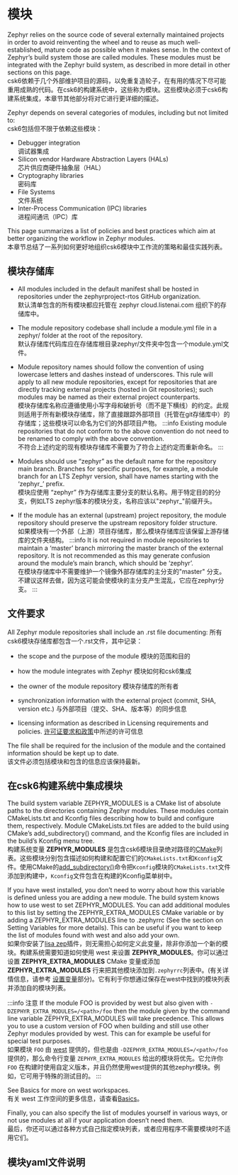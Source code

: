 # 模块

Zephyr relies on the source code of several externally maintained projects in order to avoid reinventing the wheel and to reuse as much well-established, mature code as possible when it makes sense. In the context of Zephyr’s build system those are called modules. These modules must be integrated with the Zephyr build system, as described in more detail in other sections on this page.  
csk6依赖于几个外部维护项目的源码，以免重复造轮子，在有用的情况下尽可能重用成熟的代码。在csk6的构建系统中，这些称为模块。这些模块必须于csk6构建系统集成，本章节其他部分将对它进行更详细的描述。

Zephyr depends on several categories of modules, including but not limited to:  
csk6包括但不限于依赖这些模块：

* Debugger integration  
  调试器集成
* Silicon vendor Hardware Abstraction Layers (HALs)  
  芯片供应商硬件抽象层（HAL）
* Cryptography libraries  
  密码库
* File Systems  
  文件系统
* Inter-Process Communication (IPC) libraries  
  进程间通讯（IPC）库

This page summarizes a list of policies and best practices which aim at better organizing the workflow in Zephyr modules.  
本章节总结了一系列如何更好地组织csk6模块中工作流的策略和最佳实践列表。

## <span id="moduleRep">模块存储库</span>

* All modules included in the default manifest shall be hosted in repositories under the zephyrproject-rtos GitHub organization.  
  默认清单包含的所有模块都应托管在 zephyr cloud.listenai.com 组织下的存储库中。

* The module repository codebase shall include a module.yml file in a zephyr/ folder at the root of the repository.  
  默认存储库代码库应在存储库根目录zephyr/文件夹中包含一个module.yml文件。

* Module repository names should follow the convention of using lowercase letters and dashes instead of underscores. This rule will apply to all new module repositories, except for repositories that are directly tracking external projects (hosted in Git repositories); such modules may be named as their external project counterparts.  
  模块存储库名称应遵循使用小写字母和破折号（而不是下横线）的约定。此规则适用于所有新模块存储库，除了直接跟踪外部项目（托管在git存储库中）的存储库；这些模块可以命名为它们的外部项目产物。
  :::info 
  Existing module repositories that do not conform to the above convention do not need to be renamed to comply with the above convention.  
  不符合上述约定的现有模块存储库不需要为了符合上述约定而重新命名。
  :::

* Modules should use “zephyr” as the default name for the repository main branch. Branches for specific purposes, for example, a module branch for an LTS Zephyr version, shall have names starting with the ‘zephyr_’ prefix.  
  模块应使用 “zephyr” 作为存储库主要分支的默认名称。用于特定目的的分支，例如LTS zephyr版本的模块分支，名称应该以"zephyr_"前缀开头。

* If the module has an external (upstream) project repository, the module repository should preserve the upstream repository folder structure.  
  如果模块有一个外部（上游）项目存储库，那么模块存储库应该保留上游存储库的文件夹结构。
  :::info
  It is not required in module repositories to maintain a ‘master’ branch mirroring the master branch of the external repository. It is not recommended as this may generate confusion around the module’s main branch, which should be ‘zephyr’.  
  在模块存储库中不需要维护一个镜像外部存储库的主分支的"master" 分支。不建议这样去做，因为这可能会使模块的主分支产生混乱，它应在zephyr分支。
  :::

## <span id="docrequirements">文件要求</span>

All Zephyr module repositories shall include an .rst file documenting:
所有csk6模块存储库都包含一个.rst文件，其中记录：

  * the scope and the purpose of the module
    模块的范围和目的

  * how the module integrates with Zephyr
    模块如何和csk6集成

  * the owner of the module repository
    模块存储库的所有者

  * synchronization information with the external project (commit, SHA, version etc.)
    与外部项目（提交、SHA、版本等）的同步信息

  * licensing information as described in Licensing requirements and policies.
    [许可证要求和政策](#)中所述的许可信息

The file shall be required for the inclusion of the module and the contained information should be kept up to date.  
该文件必须包括模块和包含的信息应该保持最新。

## <span id="moduleRep">在csk6构建系统中集成模块</span>

The build system variable ZEPHYR_MODULES is a CMake list of absolute paths to the directories containing Zephyr modules. These modules contain CMakeLists.txt and Kconfig files describing how to build and configure them, respectively. Module CMakeLists.txt files are added to the build using CMake’s add_subdirectory() command, and the Kconfig files are included in the build’s Kconfig menu tree.  
构建系统变量 **ZEPHYR_MODULES** 是包含csk6模块目录绝对路径的[CMake](https://cmake.org/cmake/help/latest/manual/cmake-language.7.html#lists)列表。这些模块分别包含描述如何构建和配置它们的`CMakeLists.txt`和`Kconfig`文件。使用CMake的[add_subdirectory()](https://cmake.org/cmake/help/latest/command/add_subdirectory.html)命令把`Kconfig`模块的`CMakeLists.txt`文件添加到构建中，`Kconfig`文件包含在构建的Kconfig菜单树中。

If you have west installed, you don’t need to worry about how this variable is defined unless you are adding a new module. The build system knows how to use west to set ZEPHYR_MODULES. You can add additional modules to this list by setting the ZEPHYR_EXTRA_MODULES CMake variable or by adding a ZEPHYR_EXTRA_MODULES line to .zephyrrc (See the section on Setting Variables for more details). This can be useful if you want to keep the list of modules found with west and also add your own.  
如果你安装了[lisa zep](../tool/lisa_plugin_zephyr/install.md)插件，则无需担心如何定义此变量，除非你添加一个新的模块。构建系统需要知道如何使用 west 来设置 **ZEPHYR_MODULES**。你可以通过设置 **ZEPHYR_EXTRA_MODULES** CMake 变量或添加 **ZEPHYR_EXTRA_MODULES** 行来把其他模块添加到`.zephyrrc`列表中。(有关详情信息，请参考 [设置变量](https://docs.zephyrproject.org/2.7.0/application/index.html#env-vars)部分)。它有利于你想通过保存在west中找到的模块列表并添加自的模块列表。

:::info 注意
If the module FOO is provided by west but also given with `-DZEPHYR_EXTRA_MODULES=/<path>/foo` then the module given by the command line variable ZEPHYR_EXTRA_MODULES will take precedence. This allows you to use a custom version of FOO when building and still use other Zephyr modules provided by west. This can for example be useful for special test purposes.  
如果模块 `FOO` 由 [west](https://docs.zephyrproject.org/2.7.0/guides/west/index.html#west) 提供的，但也是由 `-DZEPHYR_EXTRA_MODULES=/<path>/foo` 提供的，那么命令行变量 `ZEPHYR_EXTRA_MODULES` 给出的模块将优先。它允许你 `FOO` 在构建时使用自定义版本，并且仍然使用west提供的其他zephyr模块。例如，它可用于特殊的测试目的。
:::

See Basics for more on west workspaces.    
有关 west 工作空间的更多信息，请查看[Basics](https://docs.zephyrproject.org/2.7.0/guides/west/basics.html#west-basics)。

Finally, you can also specify the list of modules yourself in various ways, or not use modules at all if your application doesn’t need them.  
最后，你还可以通过各种方式自己指定模块列表，或者应用程序不需要模块时不适用它们。

## <span id="myfd">模块yaml文件说明</span>

